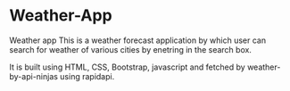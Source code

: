 # Weather-App
Weather app
This is a weather forecast application by which user can search for weather of various cities by enetring in the search box.

It is built using HTML, CSS, Bootstrap, javascript and fetched by weather-by-api-ninjas using rapidapi.
